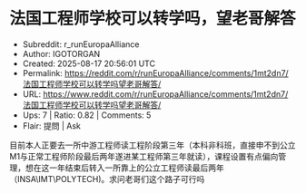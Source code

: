 # 法国工程师学校可以转学吗，望老哥解答

- Subreddit: r_runEuropaAlliance
- Author: IGOTORGAN
- Created: 2025-08-17 20:56:01 UTC
- Permalink: https://reddit.com/r/runEuropaAlliance/comments/1mt2dn7/法国工程师学校可以转学吗望老哥解答/
- URL: https://www.reddit.com/r/runEuropaAlliance/comments/1mt2dn7/法国工程师学校可以转学吗望老哥解答/
- Ups: 7 | Ratio: 0.82 | Comments: 5
- Flair: 提問 | Ask


目前本人正要去一所中游工程师读工程阶段第三年（本科非科班，直接申不到公立M1与正常工程师阶段最后两年遂进某工程师第三年就读），课程设置有点偏向管理，想在这一年结束后转入一所靠上的公立工程师读最后两年（INSA\IMT\POLYTECH)。求问老哥们这个路子可行吗

